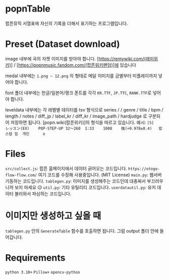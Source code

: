 # popnTable
팝픈뮤직 서열표에 자신의 기록을 더해서 표기하는 프로그램입니다.

# Preset (Dataset download)

image 내부에 곡의 자켓 이미지를 받아야 합니다. [https://remywiki.com/(레미위키)] / [https://popnmusic.fandom.com/(팝픈위키팬덤)]에 있습니다

medal 내부에는 `1.png ~ 12.png` 의 형태로 메달 이미지를 금별부터 미플레이까지 넣어야 합니다.

font 폴더 내부에는 한글/일본어/랭크 폰트를 각각 `KR.TTF`, `JP.TTC`, `RANK.TTF`로 넣어야 합니다.

leveldata 내부에는 각 레벨별 데이터를 tsv 형식으로 series / / genre / title / bpm / length / notes / diff_jp / label_kr / diff_kr / image_path / hardjudge 로 구분되어 저장하면 됩니다. [popn.wiki(팝픈위키)]의 형식을 따르고 있습니다. 예시: `[5]		レッスン(EX)	POP-STEP-UP	32～260	1:33	1008	強(+0.978±0.4)	팝 스텝 업	개인		o`

# Files
`src/collect.js`: 팝픈 홈페이지에서 데이터 긁어오는 코드입니다. `https://otoge-flow-flow.com/` 여기 코드를 수정해 사용중입니다. (MIT License)
`main.py`: 웹서버 기동하는 코드입니다.
`tablegen.py`: 이미지를 생성해주는 코드인데 대충짜서 부끄러우니까 보지 마세요 😥
`util.py`: 기타 유틸리티 코드입니다.
`userdatautil.py`: 유저 데이터 불러와서 파싱하는 코드입니다.

# 이미지만 생성하고 싶을 때
`tablegen.py` 안의 `GenerateTable` 함수를 호출하면 됩니다. 그럼 output 폴더 안에 들어갑니다.

# Requirements
`python 3.10+`
`Pillow+`
`opencv-python`
